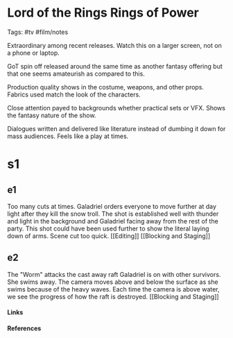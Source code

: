 # Lord of the Rings Rings of Power
Tags: #tv #film/notes

Extraordinary among recent releases. 
Watch this on a larger screen, not on a phone or laptop. 

GoT spin off released around the same time as another fantasy offering but that one seems amateurish as compared to this. 

Production quality shows in the costume, weapons, and other props. Fabrics used match the look of the characters.

Close attention payed to backgrounds whether practical sets or VFX. Shows the fantasy nature of the show. 

Dialogues written and delivered like literature instead of dumbing it down for mass audiences. Feels like a play at times. 

# s1
## e1
Too many cuts at times. Galadriel orders everyone to move further at day light after they kill the snow troll. The shot is established well with thunder and light in the background and Galadriel facing away from the rest of the party. This shot could have been used further to show the literal laying down of arms. Scene cut too quick. [[Editing]] [[Blocking and Staging]]

## e2
The "Worm" attacks the cast away raft Galadriel is on with other survivors. She swims away. The camera moves above and below the surface as she swims because of the heavy waves. Each time the camera is above water, we see the progress of how the raft is destroyed.
[[Blocking and Staging]]




#### Links

#### References





